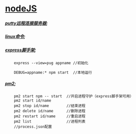 # [nodeJS](http://nodejs.cn/api/)


##### [putty远程连接服务器](https://help.aliyun.com/document_detail/59083.html?spm=5176.10173289.107.1.73ee2e77Rk5hDi#windows);

##### [linux命令](http://www.runoob.com/linux/linux-command-manual.html);

##### [express脚手架](http://www.expressjs.com.cn/starter/generator.html);

```
    express --view=pug appname //初始化

    DEBUG=appname:* npm start  //本地运行

```

##### [pm2](http://pm2.keymetrics.io/);

```
    pm2 start npm -- start  //开启进程守护（express脚手架可用）
    pm2 start id/name
    pm2 stop id/name        //结束进程
    pm2 delete id/name      //删除进程
    pm2 restart id/name     //重启进程
    pm2 list                //进程列表
    //process.json配置
```